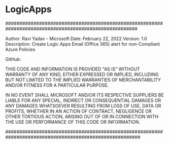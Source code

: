 # LogicApps

#######################################################################################################

Author: Ravi Yadav - Microsoft
Date: February 22, 2022
Version: 1.0
Description: Create Logic Apps Email (Office 365) alert for non-Compliant Azure Policies

GitHub:

THIS CODE AND INFORMATION IS PROVIDED "AS IS" WITHOUT WARRANTY OF ANY KIND, EITHER EXPRESSED OR IMPLIED, INCLUDING BUT NOT LIMITED TO THE IMPLIED WARRANTIES OF MERCHANTABILITY AND/OR FITNESS FOR A PARTICULAR PURPOSE.

IN NO EVENT SHALL MICROSOFT AND/OR ITS RESPECTIVE SUPPLIERS BE LIABLE FOR ANY SPECIAL, INDIRECT OR CONSEQUENTIAL DAMAGES OR ANY DAMAGES WHATSOEVER RESULTING FROM LOSS OF USE, DATA OR PROFITS, WHETHER IN AN ACTION OF CONTRACT, NEGLIGENCE OR OTHER TORTIOUS ACTION, ARISING OUT OF OR IN CONNECTION WITH THE USE OR PERFORMANCE OF THIS CODE OR INFORMATION.

########################################################################################################
